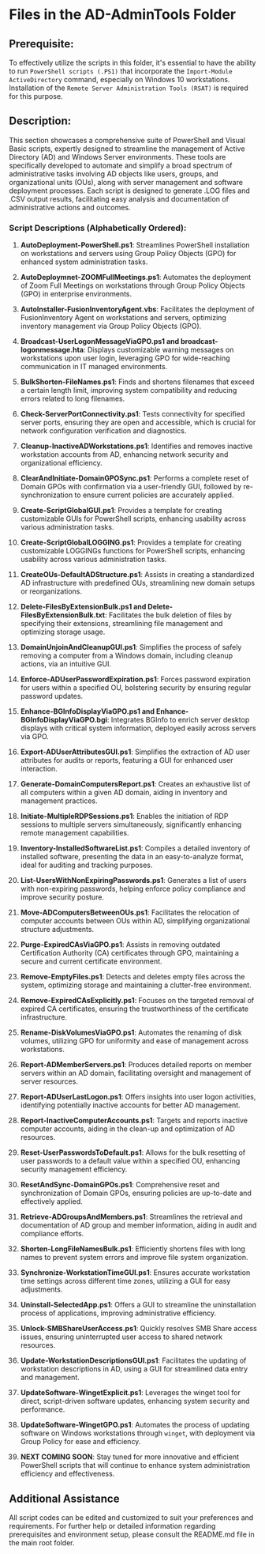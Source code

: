 # Files in the AD-AdminTools Folder
## Prerequisite:
To effectively utilize the scripts in this folder, it's essential to have the ability to run `PowerShell scripts (.PS1)` that incorporate the `Import-Module ActiveDirectory` command, especially on Windows 10 workstations. Installation of the `Remote Server Administration Tools (RSAT)` is required for this purpose.

## Description:
This section showcases a comprehensive suite of PowerShell and Visual Basic scripts, expertly designed to streamline the management of Active Directory (AD) and Windows Server environments. These tools are specifically developed to automate and simplify a broad spectrum of administrative tasks involving AD objects like users, groups, and organizational units (OUs), along with server management and software deployment processes. Each script is designed to generate .LOG files and .CSV output results, facilitating easy analysis and documentation of administrative actions and outcomes.

### Script Descriptions (Alphabetically Ordered):

1. **AutoDeployment-PowerShell.ps1**: Streamlines PowerShell installation on workstations and servers using Group Policy Objects (GPO) for enhanced system administration tasks.

2. **AutoDeploymnet-ZOOMFullMeetings.ps1**: Automates the deployment of Zoom Full Meetings on workstations through Group Policy Objects (GPO) in enterprise environments.

3. **AutoInstaller-FusionInventoryAgent.vbs**: Facilitates the deployment of FusionInventory Agent on workstations and servers, optimizing inventory management via Group Policy Objects (GPO).

4. **Broadcast-UserLogonMessageViaGPO.ps1 and broadcast-logonmessage.hta**: Displays customizable warning messages on workstations upon user login, leveraging GPO for wide-reaching communication in IT managed environments.
   
5. **BulkShorten-FileNames.ps1**: Finds and shortens filenames that exceed a certain length limit, improving system compatibility and reducing errors related to long filenames.

6. **Check-ServerPortConnectivity.ps1**: Tests connectivity for specified server ports, ensuring they are open and accessible, which is crucial for network configuration verification and diagnostics.

7. **Cleanup-InactiveADWorkstations.ps1**: Identifies and removes inactive workstation accounts from AD, enhancing network security and organizational efficiency.

8. **ClearAndInitiate-DomainGPOSync.ps1**: Performs a complete reset of Domain GPOs with confirmation via a user-friendly GUI, followed by re-synchronization to ensure current policies are accurately applied.

9. **Create-ScriptGlobalGUI.ps1**: Provides a template for creating customizable GUIs for PowerShell scripts, enhancing usability across various administration tasks.

10. **Create-ScriptGlobalLOGGING.ps1**: Provides a template for creating customizable LOGGINGs functions for PowerShell scripts, enhancing usability across various administration tasks.

11. **CreateOUs-DefaultADStructure.ps1**: Assists in creating a standardized AD infrastructure with predefined OUs, streamlining new domain setups or reorganizations.

12. **Delete-FilesByExtensionBulk.ps1 and Delete-FilesByExtensionBulk.txt**: Facilitates the bulk deletion of files by specifying their extensions, streamlining file management and optimizing storage usage.

13. **DomainUnjoinAndCleanupGUI.ps1**: Simplifies the process of safely removing a computer from a Windows domain, including cleanup actions, via an intuitive GUI.

14. **Enforce-ADUserPasswordExpiration.ps1**: Forces password expiration for users within a specified OU, bolstering security by ensuring regular password updates.

15. **Enhance-BGInfoDisplayViaGPO.ps1 and Enhance-BGInfoDisplayViaGPO.bgi**: Integrates BGInfo to enrich server desktop displays with critical system information, deployed easily across servers via GPO.

16. **Export-ADUserAttributesGUI.ps1**: Simplifies the extraction of AD user attributes for audits or reports, featuring a GUI for enhanced user interaction.

17. **Generate-DomainComputersReport.ps1**: Creates an exhaustive list of all computers within a given AD domain, aiding in inventory and management practices.

18. **Initiate-MultipleRDPSessions.ps1**: Enables the initiation of RDP sessions to multiple servers simultaneously, significantly enhancing remote management capabilities.

19. **Inventory-InstalledSoftwareList.ps1**: Compiles a detailed inventory of installed software, presenting the data in an easy-to-analyze format, ideal for auditing and tracking purposes.

20. **List-UsersWithNonExpiringPasswords.ps1**: Generates a list of users with non-expiring passwords, helping enforce policy compliance and improve security posture.

21. **Move-ADComputersBetweenOUs.ps1**: Facilitates the relocation of computer accounts between OUs within AD, simplifying organizational structure adjustments.

22. **Purge-ExpiredCAsViaGPO.ps1**: Assists in removing outdated Certification Authority (CA) certificates through GPO, maintaining a secure and current certificate environment.

23. **Remove-EmptyFiles.ps1**: Detects and deletes empty files across the system, optimizing storage and maintaining a clutter-free environment.

24. **Remove-ExpiredCAsExplicitly.ps1**: Focuses on the targeted removal of expired CA certificates, ensuring the trustworthiness of the certificate infrastructure.

25. **Rename-DiskVolumesViaGPO.ps1**: Automates the renaming of disk volumes, utilizing GPO for uniformity and ease of management across workstations.

26. **Report-ADMemberServers.ps1**: Produces detailed reports on member servers within an AD domain, facilitating oversight and management of server resources.

27. **Report-ADUserLastLogon.ps1**: Offers insights into user logon activities, identifying potentially inactive accounts for better AD management.

28. **Report-InactiveComputerAccounts.ps1**: Targets and reports inactive computer accounts, aiding in the clean-up and optimization of AD resources.

29. **Reset-UserPasswordsToDefault.ps1**: Allows for the bulk resetting of user passwords to a default value within a specified OU, enhancing security management efficiency.

30. **ResetAndSync-DomainGPOs.ps1**: Comprehensive reset and synchronization of Domain GPOs, ensuring policies are up-to-date and effectively applied.

31. **Retrieve-ADGroupsAndMembers.ps1**: Streamlines the retrieval and documentation of AD group and member information, aiding in audit and compliance efforts.

32. **Shorten-LongFileNamesBulk.ps1**: Efficiently shortens files with long names to prevent system errors and improve file system organization.

33. **Synchronize-WorkstationTimeGUI.ps1**: Ensures accurate workstation time settings across different time zones, utilizing a GUI for easy adjustments.

34. **Uninstall-SelectedApp.ps1**: Offers a GUI to streamline the uninstallation process of applications, improving administrative efficiency.

35. **Unlock-SMBShareUserAccess.ps1**: Quickly resolves SMB Share access issues, ensuring uninterrupted user access to shared network resources.

36. **Update-WorkstationDescriptionsGUI.ps1**: Facilitates the updating of workstation descriptions in AD, using a GUI for streamlined data entry and management.

37. **UpdateSoftware-WingetExplicit.ps1**: Leverages the winget tool for direct, script-driven software updates, enhancing system security and performance.

38. **UpdateSoftware-WingetGPO.ps1**: Automates the process of updating software on Windows workstations through `winget`, with deployment via Group Policy for ease and efficiency.

39. **NEXT COMING SOON**: Stay tuned for more innovative and efficient PowerShell scripts that will continue to enhance system administration efficiency and effectiveness.

## Additional Assistance
All script codes can be edited and customized to suit your preferences and requirements. For further help or detailed information regarding prerequisites and environment setup, please consult the README.md file in the main root folder.

